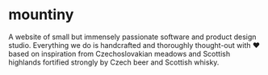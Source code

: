 # mountiny

A website of small but immensely passionate software and product design studio. Everything we do is handcrafted and thoroughly thought-out with ❤️ based on inspiration from Czechoslovakian meadows and Scottish highlands fortified strongly by Czech beer and Scottish whisky.

